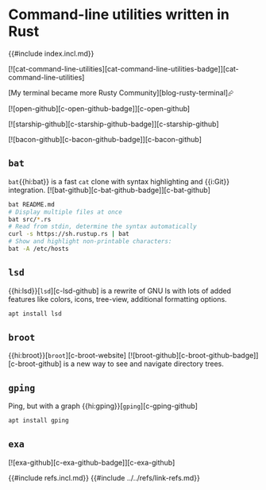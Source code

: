 # Command-line utilities written in Rust

{{#include index.incl.md}}

[![cat-command-line-utilities][cat-command-line-utilities-badge]][cat-command-line-utilities]

[My terminal became more Rusty Community][blog-rusty-terminal]⮳

[![open-github][c-open-github-badge]][c-open-github]

[![starship-github][c-starship-github-badge]][c-starship-github]

[![bacon-github][c-bacon-github-badge]][c-bacon-github]

## `bat`

`bat`{{hi:bat}} is a fast `cat` clone with syntax highlighting and {{i:Git}} integration.
[![bat-github][c-bat-github-badge]][c-bat-github]

```sh
bat README.md
# Display multiple files at once
bat src/*.rs
# Read from stdin, determine the syntax automatically
curl -s https://sh.rustup.rs | bat
# Show and highlight non-printable characters:
bat -A /etc/hosts
```

## `lsd`

{{hi:lsd}}[`lsd`][c-lsd-github] is a rewrite of GNU ls with lots of added features like colors, icons, tree-view, additional formatting options.

```sh
apt install lsd
```

## `broot`

{{hi:broot}}[`broot`][c-broot-website] [![broot-github][c-broot-github-badge]][c-broot-github] is a new way to see and navigate directory trees.

## `gping`

Ping, but with a graph {{hi:gping}}[`gping`][c-gping-github]

```sh
apt install gping
```

## `exa`

[![exa-github][c-exa-github-badge]][c-exa-github]

{{#include refs.incl.md}}
{{#include ../../refs/link-refs.md}}
